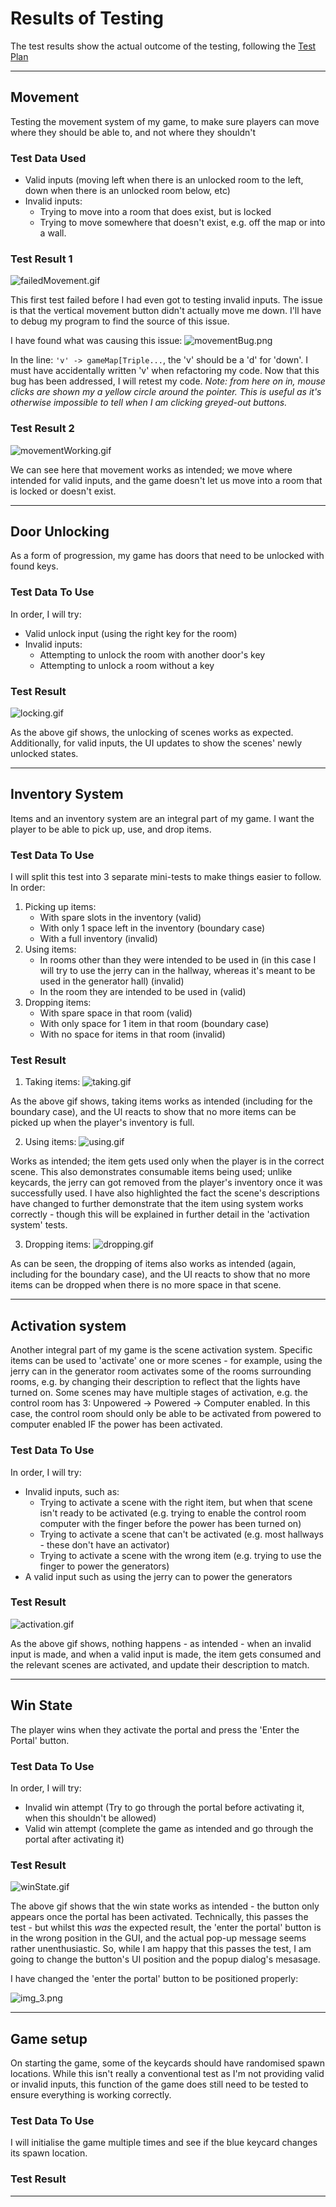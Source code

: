 # Results of Testing

The test results show the actual outcome of the testing, following the [Test Plan](test-plan.md)

---

## Movement

Testing the movement system of my game, to make sure players can move where they should be able to, and not where they shouldn't

### Test Data Used

- Valid inputs (moving left when there is an unlocked room to the left, down when there is an unlocked room below, etc)
- Invalid inputs:
    - Trying to move into a room that does exist, but is locked
    - Trying to move somewhere that doesn't exist, e.g. off the map or into a wall.

### Test Result 1
![failedMovement.gif](screenshots%2FfailedMovement.gif)

This first test failed before I had even got to testing invalid inputs. The issue is that the vertical movement button didn't actually move me down. I'll have to debug my program to find the source of this issue.

I have found what was causing this issue:
![movementBug.png](screenshots%2FmovementBug.png)

In the line: `'v' -> gameMap[Triple...`, the 'v' should be a 'd' for 'down'. I must have accidentally written 'v' when refactoring my code. Now that this bug has been addressed, I will retest my code. _Note: from here on in, mouse clicks are shown my a yellow circle around the pointer. This is useful as it's otherwise impossible to tell when I am clicking greyed-out buttons._

### Test Result 2

![movementWorking.gif](screenshots%2FmovementWorking.gif)

We can see here that movement works as intended; we move where intended for valid inputs, and the game doesn't let us move into a room that is locked or doesn't exist.


---

## Door Unlocking

As a form of progression, my game has doors that need to be unlocked with found keys.

### Test Data To Use

In order, I will try:
  - Valid unlock input (using the right key for the room)
  - Invalid inputs:
    - Attempting to unlock the room with another door's key
    - Attempting to unlock a room without a key

### Test Result

![locking.gif](screenshots%2Flocking.gif)

As the above gif shows, the unlocking of scenes works as expected. Additionally, for valid inputs, the UI updates to show the scenes' newly unlocked states.

---

## Inventory System

Items and an inventory system are an integral part of my game. I want the player to be able to pick up, use, and drop items.

### Test Data To Use

I will split this test into 3 separate mini-tests to make things easier to follow. In order:
1. Picking up items:
   - With spare slots in the inventory (valid)
   - With only 1 space left in the inventory (boundary case)
   - With a full inventory (invalid)
2. Using items:
   - In rooms other than they were intended to be used in (in this case I will try to use the jerry can in the hallway, whereas it's meant to be used in the generator hall) (invalid)
   - In the room they are intended to be used in (valid)
3. Dropping items:
   - With spare space in that room (valid)
   - With only space for 1 item in that room (boundary case)
   - With no space for items in that room (invalid)

### Test Result

1. Taking items:
![taking.gif](screenshots%2Ftaking.gif)

As the above gif shows, taking items works as intended (including for the boundary case), and the UI reacts to show that no more items can be picked up when the player's inventory is full.

2. Using items:
![using.gif](screenshots%2Fusing.gif)

Works as intended; the item gets used only when the player is in the correct scene. This also demonstrates consumable items being used; unlike keycards, the jerry can got removed from the player's inventory once it was successfully used. I have also highlighted the fact the scene's descriptions have changed to further demonstrate that the item using system works correctly - though this will be explained in further detail in the 'activation system' tests.

3. Dropping items:
![dropping.gif](screenshots%2Fdropping.gif)

As can be seen, the dropping of items also works as intended (again, including for the boundary case), and the UI reacts to show that no more items can be dropped when there is no more space in that scene.

---

## Activation system

Another integral part of my game is the scene activation system. Specific items can be used to 'activate' one or more scenes - for example, using the jerry can in the generator room activates some of the rooms surrounding rooms, e.g. by changing their description to reflect that the lights have turned on. Some scenes may have multiple stages of activation, e.g. the control room has 3: Unpowered -> Powered -> Computer enabled. In this case, the control room should only be able to be activated from powered to computer enabled IF the power has been activated.

### Test Data To Use

In order, I will try:
- Invalid inputs, such as:
  - Trying to activate a scene with the right item, but when that scene isn't ready to be activated (e.g. trying to enable the control room computer with the finger before the power has been turned on)
  - Trying to activate a scene that can't be activated (e.g. most hallways - these don't have an activator)
  - Trying to activate a scene with the wrong item (e.g. trying to use the finger to power the generators)
- A valid input such as using the jerry can to power the generators


### Test Result

![activation.gif](screenshots%2Factivation.gif)

As the above gif shows, nothing happens - as intended - when an invalid input is made, and when a valid input is made, the item gets consumed and the relevant scenes are activated, and update their description to match.

---

## Win State

The player wins when they activate the portal and press the 'Enter the Portal' button.

### Test Data To Use

In order, I will try:
- Invalid win attempt (Try to go through the portal before activating it, when this shouldn't be allowed)
- Valid win attempt (complete the game as intended and go through the portal after activating it)

### Test Result

![winState.gif](screenshots%2FwinState.gif)

The above gif shows that the win state works as intended - the button only appears once the portal has been activated. Technically, this passes the test - but whilst this _was_ the expected result, the 'enter the portal' button is in the wrong position in the GUI, and the actual pop-up message seems rather unenthusiastic. So, while I am happy that this passes the test, I am going to change the button's UI position and the popup dialog's mesasage.

I have changed the 'enter the portal' button to be positioned properly:

![img_3.png](screenshots/betterWinButton.png)

---

## Game setup

On starting the game, some of the keycards should have randomised spawn locations.
While this isn't really a conventional test as I'm not providing valid or invalid inputs, this function of the game does still need to be tested to ensure everything is working correctly.

### Test Data To Use

I will initialise the game multiple times and see if the blue keycard changes its spawn location.

### Test Result


---